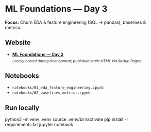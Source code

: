 # ML Foundations — Day 3

**Focus:** Churn EDA & feature engineering (SQL → pandas), baselines & metrics.

## Website
- **[ML Foundations — Day 3](https://florasteve.github.io/ml-foundations-day3/)**  
  <sub><em>Locally hosted during development; published static HTML via GitHub Pages.</em></sub>

## Notebooks
- `notebooks/01_eda_feature_engineering.ipynb`
- `notebooks/02_baselines_metrics.ipynb`

## Run locally
python3 -m venv .venv
source .venv/bin/activate
pip install -r requirements.txt
jupyter notebook
